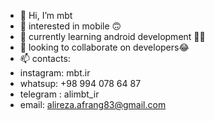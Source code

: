- 👋 Hi, I’m mbt
- 👀 interested in mobile 🙃
- 🌱 currently learning android development 😬🤞
- 💞️ looking to collaborate on developers😂
- 📫 contacts:
- instagram: mbt.ir
- whatsup: +98 994 078 64 87
- telegram : alimbt_ir
- email: alireza.afrang83@gmail.com 

<!---
Alimbt/Alimbt is a ✨ special ✨ repository because its `README.md` (this file) appears on your GitHub profile.
You can click the Preview link to take a look at your changes.
--->
